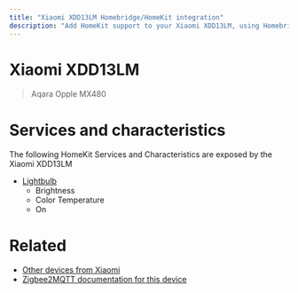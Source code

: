 ```yaml
---
title: "Xiaomi XDD13LM Homebridge/HomeKit integration"
description: "Add HomeKit support to your Xiaomi XDD13LM, using Homebridge, Zigbee2MQTT and homebridge-z2m."
---
```

<!---
This file has been GENERATED using src/docgen/docgen.ts
DO NOT EDIT THIS FILE MANUALLY!
-->
# Xiaomi XDD13LM
> Aqara Opple MX480


# Services and characteristics
The following HomeKit Services and Characteristics are exposed by
the Xiaomi XDD13LM

* [Lightbulb](../../light.md)
  * Brightness
  * Color Temperature
  * On


# Related
* [Other devices from Xiaomi](../index.md#xiaomi)
* [Zigbee2MQTT documentation for this device](https://www.zigbee2mqtt.io/devices/XDD13LM.html)